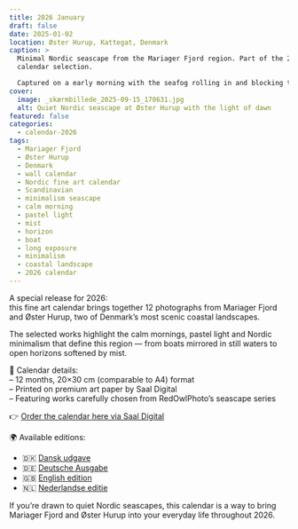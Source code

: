 ```yaml
---
title: 2026 January
draft: false
date: 2025-01-02
location: Øster Hurup, Kattegat, Denmark
caption: >
  Minimal Nordic seascape from the Mariager Fjord region. Part of the 2026
  calendar selection.

  Captured on a early morning with the seafog rolling in and blocking the sun.
cover:
  image: _skærmbillede_2025-09-15_170631.jpg
  alt: Quiet Nordic seascape at Øster Hurup with the light of dawn
featured: false
categories:
  - calendar-2026
tags:
  - Mariager Fjord
  - Øster Hurup
  - Denmark
  - wall calendar
  - Nordic fine art calendar
  - Scandinavian
  - minimalism seascape
  - calm morning
  - pastel light
  - mist
  - horizon
  - boat
  - long exposure
  - minimalism
  - coastal landscape
  - 2026 calendar
---
```

A special release for 2026:  
this fine art calendar brings together 12 photographs from Mariager Fjord and Øster Hurup, two of Denmark’s most scenic coastal landscapes.

The selected works highlight the calm mornings, pastel light and Nordic minimalism that define this region — from boats mirrored in still waters to open horizons softened by mist.

📅 Calendar details:  
– 12 months, 20×30 cm (comparable to A4) format  
– Printed on premium art paper by Saal Digital  
– Featuring works carefully chosen from RedOwlPhoto’s seascape series  

👉 [Order the calendar here via Saal Digital](http://redowlphoto.dk/calendar2026)

🌍 Available editions:  
- 🇩🇰 [Dansk udgave](http://redowlphoto.dk/calendar2026-dk)  
- 🇩🇪 [Deutsche Ausgabe](http://redowlphoto.dk/calendar2026-de)  
- 🇬🇧 [English edition](http://redowlphoto.dk/calendar2026-en)  
- 🇳🇱 [Nederlandse editie](http://redowlphoto.dk/calendar2026-nl)  

If you’re drawn to quiet Nordic seascapes, this calendar is a way to bring Mariager Fjord and Øster Hurup into your everyday life throughout 2026.

<!--more-->

